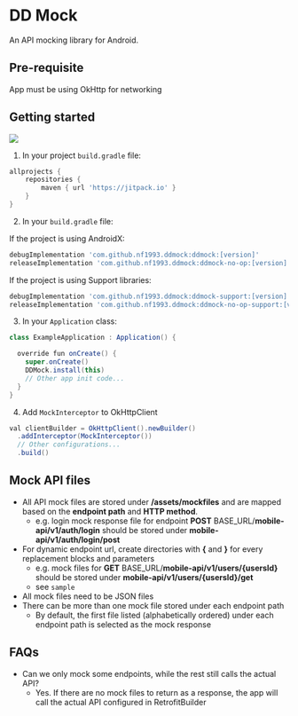 # DD Mock

An API mocking library for Android.

## Pre-requisite

App must be using OkHttp for networking

## Getting started

[![](https://jitpack.io/v/nf1993/ddmock.svg)](https://jitpack.io/#nf1993/ddmock)

1. In your project `build.gradle` file:

```groovy
allprojects {
    repositories {
        maven { url 'https://jitpack.io' }
    }
}
```

2. In your `build.gradle` file:

If the project is using AndroidX:

```groovy
debugImplementation 'com.github.nf1993.ddmock:ddmock:[version]'
releaseImplementation 'com.github.nf1993.ddmock:ddmock-no-op:[version]'
```

If the project is using Support libraries:

```groovy
debugImplementation 'com.github.nf1993.ddmock:ddmock-support:[version]'
releaseImplementation 'com.github.nf1993.ddmock:ddmock-no-op-support:[version]'
```

3. In your `Application` class:

```java
class ExampleApplication : Application() {

  override fun onCreate() {
    super.onCreate()
    DDMock.install(this)
    // Other app init code...
  }
}
```

4. Add `MockInterceptor` to OkHttpClient

```java
val clientBuilder = OkHttpClient().newBuilder()
  .addInterceptor(MockInterceptor())
  // Other configurations...
  .build()
```


## Mock API files

* All API mock files are stored under __/assets/mockfiles__ and are mapped based on the __endpoint path__ and __HTTP method__.
  * e.g. login mock response file for endpoint __POST__ BASE_URL/__mobile-api/v1/auth/login__ should be stored under __mobile-api/v1/auth/login/post__
* For dynamic endpoint url, create directories with __{__ and __}__ for every replacement blocks and parameters
  * e.g. mock files for __GET__ BASE_URL/__mobile-api/v1/users/{usersId}__ should be stored under __mobile-api/v1/users/{usersId}/get__
  * see `sample`
* All mock files need to be JSON files
* There can be more than one mock file stored under each endpoint path
  * By default, the first file listed (alphabetically ordered) under each endpoint path is selected as the mock response

## FAQs

* Can we only mock some endpoints, while the rest still calls the actual API?
  * Yes. If there are no mock files to return as a response, the app will call the actual API configured in RetrofitBuilder
